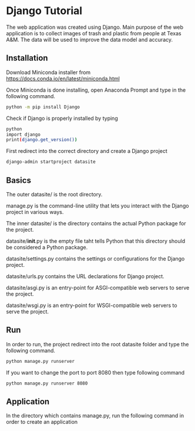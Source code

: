 # Django Tutorial

The web application was created using Django. Main purpose of the web application is to collect images of trash and plastic from people at Texas A&M. The data will be used to improve the data model and accuracy.

## Installation
Download Miniconda installer from https://docs.conda.io/en/latest/miniconda.html

Once Miniconda is done installing, open Anaconda Prompt and type in the following command.
```bash
python -m pip install Django
```
Check if Django is properly installed by typing
```bash
python
import django
print(django.get_version())
```
First redirect into the correct directory and create a Django project
```bash
django-admin startproject datasite
```

## Basics
The outer datasite/ is the root directory.

manage.py is the command-line utility that lets you interact with the Django project in various ways.

The inner datasite/ is the directory contains the actual Python package for the project.

datasite/__init__.py is the empty file taht tells Python that this directory should be considered a Python package.

datasite/settings.py contains the settings or configurations for the Django project.

datasite/urls.py contains the URL declarations for Django project.

datasite/asgi.py is an entry-point for ASGI-compatible web servers to serve the project.

datasite/wsgi.py is an entry-point for WSGI-compatible web servers to serve the project.

## Run
In order to run, the project redirect into the root datasite folder and type the following command.
```bash
python manage.py runserver
```

If you want to change the port to port 8080 then type following command
```bash
python manage.py runserver 8080
```

## Application
In the directory which contains manage.py, run the following command in order to create an application
